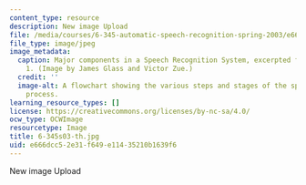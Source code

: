```yaml
---
content_type: resource
description: New image Upload
file: /media/courses/6-345-automatic-speech-recognition-spring-2003/e666dcc52e31f649e11435210b1639f6_6-345s03-th.jpg
file_type: image/jpeg
image_metadata:
  caption: Major components in a Speech Recognition System, excerpted from Lecture
    1. (Image by James Glass and Victor Zue.)
  credit: ''
  image-alt: A flowchart showing the various steps and stages of the speech recognition
    process.
learning_resource_types: []
license: https://creativecommons.org/licenses/by-nc-sa/4.0/
ocw_type: OCWImage
resourcetype: Image
title: 6-345s03-th.jpg
uid: e666dcc5-2e31-f649-e114-35210b1639f6
---
```

New image Upload